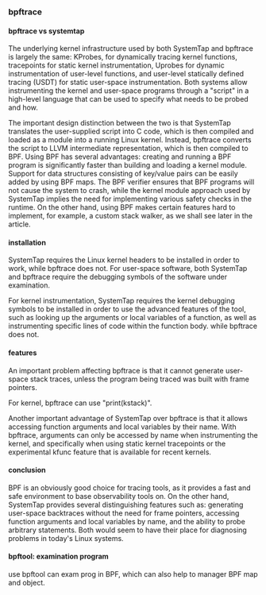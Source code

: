### bpftrace

#### bpftrace vs systemtap

The underlying kernel infrastructure used by both SystemTap and
bpftrace is largely the same: KProbes, for dynamically tracing
kernel functions, tracepoints for static kernel instrumentation,
Uprobes for dynamic instrumentation of user-level functions,
and user-level statically defined tracing (USDT) for static user-space
instrumentation. Both systems allow instrumenting the kernel
and user-space programs through a "script" in a high-level
language that can be used to specify what needs to be probed and how.

The important design distinction between the two is that SystemTap
translates the user-supplied script into C code, which is then
compiled and loaded as a module into a running Linux kernel.
Instead, bpftrace converts the script to LLVM intermediate representation,
which is then compiled to BPF. Using BPF has several advantages:
creating and running a BPF program is significantly faster than
building and loading a kernel module. Support for data structures
consisting of key/value pairs can be easily added by using BPF maps.
The BPF verifier ensures that BPF programs will not cause the system
to crash, while the kernel module approach used by SystemTap implies
the need for implementing various safety checks in the runtime.
On the other hand, using BPF makes certain features hard to implement,
for example, a custom stack walker, as we shall see later in the article.

#### installation

SystemTap requires the Linux kernel headers to be installed in order to work,
while bpftrace does not. For user-space software, both SystemTap and
bpftrace require the debugging symbols of the software under examination.

For kernel instrumentation, SystemTap requires the kernel debugging symbols
to be installed in order to use the advanced features of the tool, such as
looking up the arguments or local variables of a function, as well as instrumenting
specific lines of code within the function body. while bpftrace does not.

#### features

An important problem affecting bpftrace is that it cannot generate user-space stack traces,
unless the program being traced was built with frame pointers.

For kernel, bpftrace can use "print(kstack)".

Another important advantage of SystemTap over bpftrace is that it allows
accessing function arguments and local variables by their name. With bpftrace,
arguments can only be accessed by name when instrumenting the kernel, and
specifically when using static kernel tracepoints or the experimental kfunc
feature that is available for recent kernels. 

#### conclusion

BPF is an obviously good choice for tracing tools, as it provides a fast and
safe environment to base observability tools on.
On the other hand, SystemTap provides several distinguishing features such as:
generating user-space backtraces without the need for frame pointers, accessing
function arguments and local variables by name, and the ability to probe arbitrary
statements. Both would seem to have their place for diagnosing problems in today's
Linux systems.

#### bpftool: examination program
use bpftool can exam prog in BPF, which can also help to manager BPF map and object.

